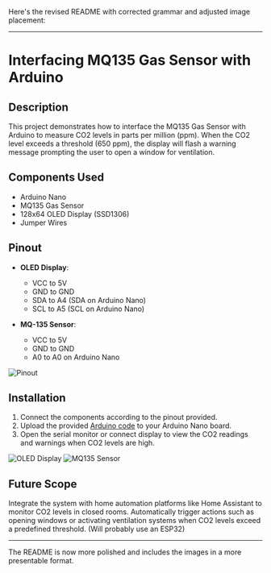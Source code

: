 Here's the revised README with corrected grammar and adjusted image placement:

---

# Interfacing MQ135 Gas Sensor with Arduino

## Description
This project demonstrates how to interface the MQ135 Gas Sensor with Arduino to measure CO2 levels in parts per million (ppm). When the CO2 level exceeds a threshold (650 ppm), the display will flash a warning message prompting the user to open a window for ventilation.

## Components Used
- Arduino Nano
- MQ135 Gas Sensor
- 128x64 OLED Display (SSD1306)
- Jumper Wires

## Pinout
- **OLED Display**:
  - VCC to 5V
  - GND to GND
  - SDA to A4 (SDA on Arduino Nano)
  - SCL to A5 (SCL on Arduino Nano)

- **MQ-135 Sensor**:
  - VCC to 5V
  - GND to GND
  - A0 to A0 on Arduino Nano

![Pinout](https://github.com/bassslapper3390/Measuring-Concentration--Of-CO2-in-Air-using-Arduino-nano-and-MQ-135-Sensor/assets/75876257/a8241749-35c6-43bd-8a16-4e8729917369)

## Installation
1. Connect the components according to the pinout provided.
2. Upload the provided [Arduino code](/code/co2-detector.ino) to your Arduino Nano board.
3. Open the serial monitor or connect display to view the CO2 readings and warnings when CO2 levels are high.

![OLED Display](https://github.com/bassslapper3390/Measuring-Concentration--Of-CO2-in-Air-using-Arduino-nano-and-MQ-135-Sensor/assets/75876257/7ba68326-7083-43fa-a41d-b6000bd8105f)
![MQ135 Sensor](https://github.com/bassslapper3390/Measuring-Concentration--Of-CO2-in-Air-using-Arduino-nano-and-MQ-135-Sensor/assets/75876257/8aeac45c-619d-4e6c-84d4-50bfdc007083)

## Future Scope
Integrate the system with home automation platforms like Home Assistant to monitor CO2 levels in closed rooms. Automatically trigger actions such as opening windows or activating ventilation systems when CO2 levels exceed a predefined threshold. (Will probably use an ESP32)

---

The README is now more polished and includes the images in a more presentable format.
